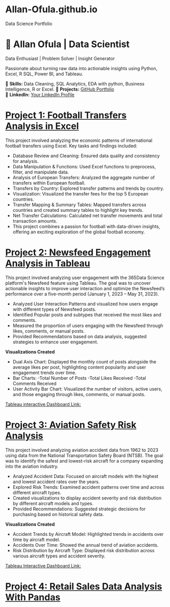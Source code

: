 # Allan-Ofula.github.io
Data Science Portfolio

# 🚀 Allan Ofula | Data Scientist

Data Enthusiast | Problem Solver | Insight Generator

Passionate about turning raw data into actionable insights using Python, Excel, R SQL, Power BI, and Tableau.

🔹 **Skills:** Data Cleaning, SQL Analytics, EDA with python, Business Intelligence, R or Excel.
🔹 **Projects:** [GitHub Portfolio](https://github.com/Allan-Ofula?tab=repositories)  
🔹 **LinkedIn:** [Your LinkedIn Profile](https://www.linkedin.com/in/allan-ofula-b2804911b/)  

# [Project 1: Football Transfers Analysis in Excel](https://github.com/Allan-Ofula/Football-Transfers-Analysis-in-Excel) 
This project involved analyzing the economic patterns of international football transfers using Excel. Key tasks and findings included:

- Database Review and Cleaning: Ensured data quality and consistency for analysis.
- Data Manipulation & Functions: Used Excel functions to preprocess, filter, and manipulate data.
- Analysis of European Transfers: Analyzed the aggregate number of transfers within European football.
- Transfers by Country: Explored transfer patterns and trends by country.
- Visualization: Visualized the transfer fees for the top 5 European countries.
- Transfer Mapping & Summary Tables: Mapped transfers across countries and created summary tables to highlight key trends.
- Net Transfer Calculations: Calculated net transfer movements and total transaction amounts.
- This project combines a passion for football with data-driven insights, offering an exciting exploration of the global football economy.

# [Project 2: Newsfeed Engagement Analysis in Tableau](https://github.com/Allan-Ofula/Newsfeed-Engagement-Analysis-in-Tableau-Project)
This project involved analyzing user engagement with the 365Data Science platform's Newsfeed feature using Tableau. The goal was to uncover actionable insights to improve user interaction and optimize the Newsfeed’s performance over a five-month period (January 1, 2023 – May 31, 2023).

- Analyzed User Interaction Patterns and visualized how users engage with different types of Newsfeed posts.
- Identified Popular posts and subtypes that received the most likes and comments.
- Measured the proportion of users engaging with the Newsfeed through likes, comments, or manual posts.
- Provided Recommendations based on data analysis, suggested strategies to enhance user engagement.

**Visualizations Created**
- Dual Axis Chart: Displayed the monthly count of posts alongside the average likes per post, highlighting content popularity and user engagement trends over time.
- Bar Charts:
-Total Number of Posts
-Total Likes Received
-Total Comments Received
- User Activity Bar Chart: Visualized the number of visitors, active users, and those engaging through likes, comments, or manual posts.

[Tableau interactive Dashboard Link:](https://public.tableau.com/app/profile/allan.ofula/viz/NewsfeedAnalysisDashboard_17394671683270/NewsfeedAnalysisDashboard)

# [Project 3: Aviation Safety Risk Analysis](https://github.com/Allan-Ofula/Aviation-Safety-Risk-Analysis-Project-Phase1)
This project involved analyzing aviation accident data from 1962 to 2023 using data from the National Transportation Safety Board (NTSB). The goal was to identify the safest and lowest-risk aircraft for a company expanding into the aviation industry.

- Analyzed Accident Data: Focused on aircraft models with the highest and lowest accident rates over the years.
- Explored Risk Trends: Examined accident patterns over time and across different aircraft types.
- Created visualizations to display accident severity and risk distribution by different aircraft models and types.
- Provided Recommendations: Suggested strategic decisions for purchasing based on historical safety data.

**Visualizations Created**
- Accident Trends by Aircraft Model: Highlighted trends in accidents over time by aircraft model.
- Accidents Over Time: Showed the annual trend of aviation accidents.
- Risk Distribution by Aircraft Type: Displayed risk distribution across various aircraft types and accident severity.

[Tableau Interactive Dashboard Link:](https://public.tableau.com/app/profile/allan.ofula/viz/AVIATIONSAFETYRISKANALYSISVISUALIZATION/Dashboard1)

# [Project 4: Retail Sales Data Analysis With Pandas](https://github.com/Allan-Ofula/retail_sales_data_analysis_with_pandas)
